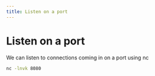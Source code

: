 ```yaml
---
title: Listen on a port
---
```


# Listen on a port

We can listen to connections coming in on a port using nc

```bash
nc -lnvk 8080
```
